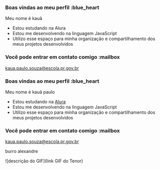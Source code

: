 ### Boas vindas ao meu perfil :blue_heart
Meu nome é kauã

- Estou estudando na Alura
- Estou me desenvolvendo na linguagem JavaScript
- Utilizo esse espaço para minha organização e compartilhamento dos meus projetos desenvolvidos
### Você pode entrar em contato comigo :mailbox

kaua.paulo.souza@escola.pr.gov.br
### Boas vindas ao meu perfil :blue_heart

Meu nome é kauã paulo

- Estou estudando na [Alura](https://www.alura.com.br)
- Estou me desenvolvendo na linguagem JavaScript
- Utilizo esse espaço para minha organização e compartilhamento dos meus projetos desenvolvidos

### Você pode entrar em contato comigo :mailbox

kaua.paulo.souza@escola.pr.gov.br

burro alexandre

![descrição do GIF](link GIF do Tenor)





